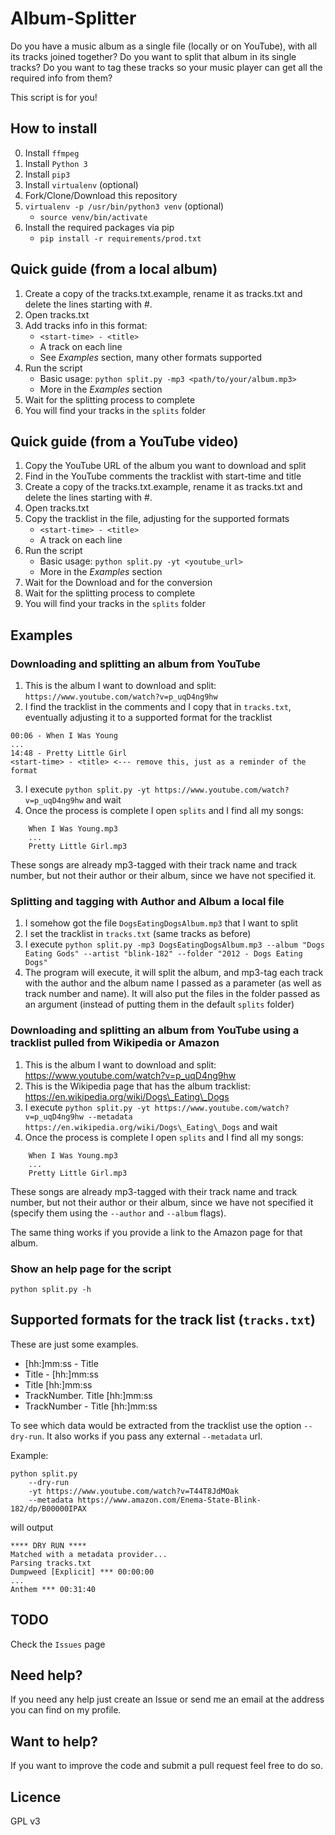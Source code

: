 # Album-Splitter

Do you have a music album as a single file (locally or on YouTube), with all its tracks joined together? Do you want to split that album in its single tracks? Do you want to tag these tracks so your music player can get all the required info from them?

This script is for you!

## How to install

0. Install `ffmpeg`
1. Install ```Python 3```
2. Install ```pip3```
3. Install ```virtualenv``` (optional)
4. Fork/Clone/Download this repository
5. ```virtualenv -p /usr/bin/python3 venv``` (optional)
    * ```source venv/bin/activate```
6. Install the required packages via pip
    * ```pip install -r requirements/prod.txt```

## Quick guide (from a local album)

1. Create a copy of the tracks.txt.example, rename it as tracks.txt and
   delete the lines starting with #.
2. Open tracks.txt
3. Add tracks info in this format:
    * ```<start-time> - <title>```
    * A track on each line
    * See *Examples* section, many other formats supported
4. Run the script
    * Basic usage: ```python split.py -mp3 <path/to/your/album.mp3>```
    * More in the *Examples* section
5. Wait for the splitting process to complete
6. You will find your tracks in the `splits` folder

## Quick guide (from a YouTube video)

1. Copy the YouTube URL of the album you want to download and split
2. Find in the YouTube comments the tracklist with start-time and title
3. Create a copy of the tracks.txt.example, rename it as tracks.txt and
   delete the lines starting with #.
4. Open tracks.txt
5. Copy the tracklist in the file, adjusting for the supported formats
    * ```<start-time> - <title>```
    * A track on each line
6. Run the script
    * Basic usage: ```python split.py -yt <youtube_url>```
    * More in the *Examples* section
7. Wait for the Download and for the conversion
8. Wait for the splitting process to complete
9. You will find your tracks in the `splits` folder

## Examples

### Downloading and splitting an album from YouTube

1. This is the album I want to download and split: `https://www.youtube.com/watch?v=p_uqD4ng9hw`
2. I find the tracklist in the comments and I copy that in `tracks.txt`, eventually adjusting it to a supported format for the tracklist
```
00:06 - When I Was Young
...
14:48 - Pretty Little Girl
<start-time> - <title> <--- remove this, just as a reminder of the format
```

3. I execute ```python split.py -yt https://www.youtube.com/watch?v=p_uqD4ng9hw``` and wait
4. Once the process is complete I open ```splits``` and I find all my songs:
```
    When I Was Young.mp3
    ...
    Pretty Little Girl.mp3
```
These songs are already mp3-tagged with their track name and track number, but not their author or their album, since we have not specified it.

### Splitting and tagging with Author and Album a local file

1. I somehow got the file ```DogsEatingDogsAlbum.mp3``` that I want to split
2. I set the tracklist in ```tracks.txt``` (same tracks as before)
3. I execute ```python split.py -mp3 DogsEatingDogsAlbum.mp3 --album "Dogs Eating Gods" --artist "blink-182" --folder "2012 - Dogs Eating Dogs"```
4. The program will execute, it will split the album, and mp3-tag each track with the author and  the album name I passed as a parameter (as well as track number and name). It will also put the files in the folder passed as an argument (instead of putting them in the default ```splits``` folder)

### Downloading and splitting an album from YouTube using a tracklist pulled from Wikipedia or Amazon

1. This is the album I want to download and split: https://www.youtube.com/watch?v=p_uqD4ng9hw
2. This is the Wikipedia page that has the album tracklist: https://en.wikipedia.org/wiki/Dogs\_Eating\_Dogs
3. I execute ```python split.py -yt https://www.youtube.com/watch?v=p_uqD4ng9hw --metadata https://en.wikipedia.org/wiki/Dogs\_Eating\_Dogs``` and wait
4. Once the process is complete I open ```splits``` and I find all my songs:
```
    When I Was Young.mp3
    ...
    Pretty Little Girl.mp3
```
These songs are already mp3-tagged with their track name and track number, but not their author or their album, since we have not specified it (specify them using the `--author` and `--album` flags).

The same thing works if you provide a link to the Amazon page for that album.

### Show an help page for the script

``` python split.py -h ```

## Supported formats for the track list (`tracks.txt`)

These are just some examples.

* [hh:]mm:ss - Title
* Title - [hh:]mm:ss
* Title [hh:]mm:ss
* TrackNumber. Title [hh:]mm:ss
* TrackNumber - Title [hh:]mm:ss

To see which data would be extracted from the tracklist use the option `--dry-run`. It also works if you pass any external `--metadata` url.

Example:

```
python split.py
    --dry-run
    -yt https://www.youtube.com/watch?v=T44T8JdMOak
    --metadata https://www.amazon.com/Enema-State-Blink-182/dp/B00000IPAX
```

will output

```
**** DRY RUN ****
Matched with a metadata provider...
Parsing tracks.txt
Dumpweed [Explicit] *** 00:00:00
...
Anthem *** 00:31:40
```


## TODO

Check the ```Issues``` page

## Need help?

If you need any help just create an Issue or send me an email at the address you can find on my profile.

## Want to help?

If you want to improve the code and submit a pull request feel free to do so.

## Licence

GPL v3



